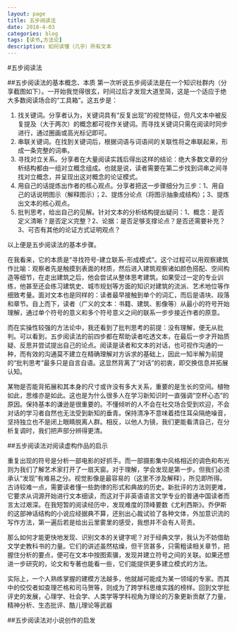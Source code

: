 ```yaml
---
layout: page
title: 五步阅读法
date: 2018-4-03
categories: blog
tags: [读书,方法论]
description: 如何读懂（几乎）所有文本
---
```




#五步阅读法

##五步阅读法的基本概念、本质
第一次听说五步阅读法是在一个知识社群内（分享截图如下）。一开始我觉得很玄，时间过后才发现大道至简，这是一个适应于绝大多数阅读场合的“工具箱”。这五步是：

1. 找关键词。分享者认为，关键词具有“反复出现”的视觉特征，但凡文本中被反复提及（大于两次）的概念都可视作关键词。而寻找关键词只需在阅读时同步进行，通过圈画或高光标记即可。
2. 串联关键词。在找到关键词后，根据词语与词语间的关联性将之串联起来，形成一条完整的词串。
3. 寻找对立关系。分享者在大量阅读实践后得出这样的结论：绝大多数文章的分析结构都由一组对立概念组成。也就是说，读者需要在第二步找到词串之间寻找对立概念，并呈现出这对概念的论证模式。
4. 用自己的话提炼出作者的核心观点。分享者把这一步骤细分为三步：1、用自己的话说明图示（解释图示）；2、提炼分论点（将图示抽象成结构）；3、提炼出文本的核心观点。
5. 批判思考，给出自己的见解。针对文本的分析结构提出疑问：1、概念：是否定义清晰？是否定义完整？2、论据：是否足够支撑论点？是否还需要补充？3、可否有其他的论证方式证明观点？

以上便是五步阅读法的基本步骤。

在我看来，它的本质是“寻找符号-建立联系-形成模式”。这个过程可以用观察建筑作比喻：观察者先是触摸到表面的材质，然后进入建筑观察诸如颜色搭配、空间构造等细节，在走出建筑之后，他会尝试从整体思考建筑。如果受过一定的专业训练，他甚至还会练习建筑史、城市规划等方面的知识对建筑的流派、艺术地位等作细致考量。面对文本也是同样的：读者最早接触到单个的词汇，而后是语块、段落和章节。自上而下，读者（广义的文本：书籍、建筑、影像等）从最小的符号开始理解，通过单个符号的意义和多个符号意义之间的联系一步步接近作者的原意。

而在实操性较强的方法论中，我还看到了批判思考的前提：没有理解，便无从批判。可以看到，五步阅读法的前四步都在帮助读者吃透文本，在最后一步才开始质疑、反思并尝试提出自己的论点。阅读是读者和文本的对话，也可视作沟通的一种，而有效的沟通莫不建立在精确理解对方诉求的基础上，因此一知半解为前提的“批判思考”最多只是自言自语。这显然背离了“对话”的初衷，即交换信息并拓展认知。

某物是否能背拓展和其本身的尺寸或许没有多大关系，重要的是生长的空间。植物如此，思维亦是如此。这也是为什么很多人在学习新知识时一直强调“空杯心态”的原因。保持基本的谦逊是很重要的。不懂倾听的人不会在社交场合受到欢迎，不会对话的学习者自然也无法受到新知的垂青。保持清净不意味着捂住耳朵隔绝噪音，坚持独立也不是闭上眼睛脱离人群。相反，以他人为镜，我们更能看清自己，在分析复调时，我们把声部分辨得更清。

##五步阅读法对阅读虚构作品的启示

重复出现的符号是分析一部电影的好抓手。而一部摄影集中风格相近的调色和布光则为我们了解艺术家打开了一扇天窗。对于理解，学会发现是第一步。但我们必须承认“发现”有难易之分。视觉影像是最容易的（这里不涉及解释），所见即所得。古诗较难一点，需要读者懂一些韵律的形式和典故的历史。新批评的方法则更难，它要求从词源开始进行文本细读，而这对于非英语语言文学专业的普通中国读者而言太过艰深。在我短暂的阅读经历中，发现难度的顶峰要数《尤利西斯》。乔伊斯的这部神话结构的小说应经据典不算，还别出心裁试验了各种文体，外加意识流的写作方法，第一遍后若是给出云里雾里的感受，我想并不会有人苛责。

那么如何才能更快地发现、识别文本的关键字呢？对于经典文学，我认为不妨借助文学史教科书的力量。它们的讲述虽然枯燥，但干货甚多，只需粗读相关章节，把握住分析的要点，便可在文本中按图索骥，发现并建立符号之间的关联。如果还想进一步研究的，论文和专著也能看一些，它们能提供更多建立模式的方法。

实际上，一个人熟练掌握的建模方法越多，他就越可能成为某一领域的专家。而其中的佼佼者如查理芒格和司马贺等，则成为了跨学科思维实践的榜样。回到文学批评史的发展，心理学、社会学、人类学等学科视角为理论的万象更新贡献了力量，精神分析、生态批评、酷儿理论等武器





##五步阅读法对小说创作的启发




